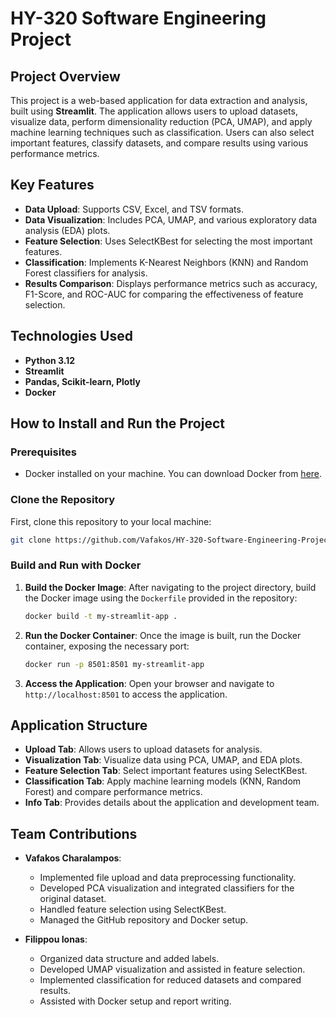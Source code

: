 # HY-320 Software Engineering Project

## Project Overview

This project is a web-based application for data extraction and analysis, built using **Streamlit**. The application allows users to upload datasets, visualize data, perform dimensionality reduction (PCA, UMAP), and apply machine learning techniques such as classification. Users can also select important features, classify datasets, and compare results using various performance metrics.

## Key Features

-   **Data Upload**: Supports CSV, Excel, and TSV formats.
-   **Data Visualization**: Includes PCA, UMAP, and various exploratory data analysis (EDA) plots.
-   **Feature Selection**: Uses SelectKBest for selecting the most important features.
-   **Classification**: Implements K-Nearest Neighbors (KNN) and Random Forest classifiers for analysis.
-   **Results Comparison**: Displays performance metrics such as accuracy, F1-Score, and ROC-AUC for comparing the effectiveness of feature selection.

## Technologies Used

-   **Python 3.12**
-   **Streamlit**
-   **Pandas, Scikit-learn, Plotly**
-   **Docker**

## How to Install and Run the Project

### Prerequisites

-   Docker installed on your machine. You can download Docker from [here](https://www.docker.com/products/docker-desktop).

### Clone the Repository

First, clone this repository to your local machine:

```bash
git clone https://github.com/Vafakos/HY-320-Software-Engineering-Project.git
```

### Build and Run with Docker

1. **Build the Docker Image**:
   After navigating to the project directory, build the Docker image using the `Dockerfile` provided in the repository:

    ```bash
    docker build -t my-streamlit-app .
    ```

2. **Run the Docker Container**:
   Once the image is built, run the Docker container, exposing the necessary port:

    ```bash
    docker run -p 8501:8501 my-streamlit-app
    ```

3. **Access the Application**:
   Open your browser and navigate to `http://localhost:8501` to access the application.

## Application Structure

-   **Upload Tab**: Allows users to upload datasets for analysis.
-   **Visualization Tab**: Visualize data using PCA, UMAP, and EDA plots.
-   **Feature Selection Tab**: Select important features using SelectKBest.
-   **Classification Tab**: Apply machine learning models (KNN, Random Forest) and compare performance metrics.
-   **Info Tab**: Provides details about the application and development team.

## Team Contributions

-   **Vafakos Charalampos**:

    -   Implemented file upload and data preprocessing functionality.
    -   Developed PCA visualization and integrated classifiers for the original dataset.
    -   Handled feature selection using SelectKBest.
    -   Managed the GitHub repository and Docker setup.

-   **Filippou Ionas**:
    -   Organized data structure and added labels.
    -   Developed UMAP visualization and assisted in feature selection.
    -   Implemented classification for reduced datasets and compared results.
    -   Assisted with Docker setup and report writing.
